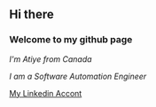 ## Hi there
### Welcome to my github page

*I'm Atiye from Canada*

*I am a Software Automation Engineer*

[My Linkedin Accont](https://www.example.com)






